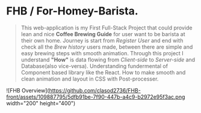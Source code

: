 # FHB / For-Homey-Barista.
> This web-application is my First Full-Stack Project that could provide lean and nice **Coffee Brewing Guide** for user want to be barista at their own home.
> Journey is start from *Register User* and end with check all the *Brew history* users made, between there are simple and easy brewing steps with smooth animation.
> Through this project I understand **"How"** is data flowing from *Client-side* to *Server-side* and Database(also vice-versa).
> Understanding fundermental of Component based library like the React. How to make smooth and clean animation and layout in CSS with Post-processer.

![FHB Overview](https://github.com/clasod2736/FHB-front/assets/109887795/5dfb91be-7f90-447b-a4c9-b2972e95f3ac.png width="200" height="400")

